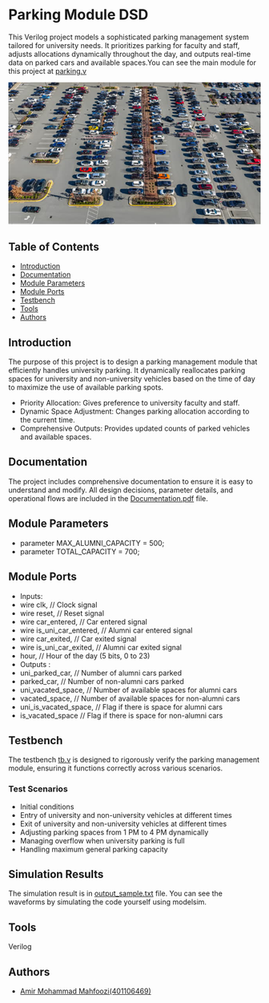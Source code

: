 # Parking Module DSD

This Verilog project models a sophisticated parking management system tailored for university needs. It prioritizes parking for faculty and staff, adjusts allocations dynamically throughout the day, and outputs real-time data on parked cars and available spaces.You can see the main module for this project at [parking.v](https://github.com/amirMahfoozi/Parking-Module-DSD/blob/main/parking.v)

![_parking.jpg](https://raw.githubusercontent.com/amirMahfoozi/Parking-Module-DSD/main/parking.jpg)

## Table of Contents
- [Introduction](#Introduction)
- [Documentation](#documentation)
- [Module Parameters](#module-parameters)
- [Module Ports](#module-ports)
- [Testbench](#testbench)
- [Tools](#tools)
- [Authors](#authors)

## Introduction
The purpose of this project is to design a parking management module that efficiently handles university parking. It dynamically reallocates parking spaces for university and non-university vehicles based on the time of day to maximize the use of available parking spots.
- Priority Allocation: Gives preference to university faculty and staff.
- Dynamic Space Adjustment: Changes parking allocation according to the current time.
- Comprehensive Outputs: Provides updated counts of parked vehicles and available spaces.

## Documentation
The project includes comprehensive documentation to ensure it is easy to understand and modify. All design decisions, parameter details, and operational flows are included in the [Documentation.pdf](https://github.com/amirMahfoozi/Parking-Module-DSD/blob/main/Documentation.pdf) file.

## Module Parameters
- parameter MAX_ALUMNI_CAPACITY = 500;
- parameter TOTAL_CAPACITY = 700;

## Module Ports
- Inputs:
- wire clk,                  // Clock signal
- wire reset,                // Reset signal
- wire car_entered,          // Car entered signal
- wire is_uni_car_entered,   // Alumni car entered signal
- wire car_exited,           // Car exited signal
- wire is_uni_car_exited,    // Alumni car exited signal
- hour,           // Hour of the day (5 bits, 0 to 23)
- Outputs :
- uni_parked_car,      // Number of alumni cars parked
- parked_car,          // Number of non-alumni cars parked
- uni_vacated_space,   // Number of available spaces for alumni cars
- vacated_space,       // Number of available spaces for non-alumni cars
- uni_is_vacated_space,      // Flag if there is space for alumni cars
- is_vacated_space           // Flag if there is space for non-alumni cars

## Testbench
The testbench [tb.v](https://github.com/amirMahfoozi/Parking-Module-DSD/blob/main/tb.v) is designed to rigorously verify the parking management module, ensuring it functions correctly across various scenarios.

### Test Scenarios
- Initial conditions
- Entry of university and non-university vehicles at different times
- Exit of university and non-university vehicles at different times
- Adjusting parking spaces from 1 PM to 4 PM dynamically
- Managing overflow when university parking is full
- Handling maximum general parking capacity

## Simulation Results
The simulation result is in [output_sample.txt](https://github.com/amirMahfoozi/Parking-Module-DSD/blob/main/output_sample.txt) file. You can see the waveforms by simulating the code yourself using modelsim.

## Tools
Verilog

## Authors
- [Amir Mohammad Mahfoozi(401106469)](https://github.com/amirMahfoozi)
